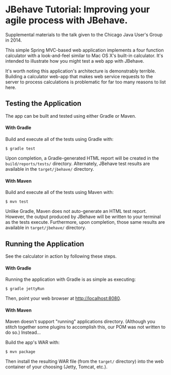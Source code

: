 # JBehave Tutorial: Improving your agile process with JBehave.

Supplemental materials to the talk given to the Chicago Java User's Group in 2014.

This simple Spring MVC-based web application implements a four function calculator with a look-and-feel similar to Mac OS X's built-in calculator. It's intended to illustrate how you might test a web app with JBehave.

It's worth noting this application's architecture is demonstrably terrible. Building a calculator web-app that makes web service requests to the server to process calculations is problematic for far too many reasons to list here.

## Testing the Application

The app can be built and tested using either Gradle or Maven.

#### With Gradle

Build and execute all of the tests using Gradle with:

```
$ gradle test
```

Upon completion, a Gradle-generated HTML report will be created in the `build/reports/tests/` directory. Alternately, JBehave test results are available in the `target/jbehave/` directory.

#### With Maven

Build and execute all of the tests using Maven with:

```
$ mvn test
```

Unlike Gradle, Maven does not auto-generate an HTML test report. However, the output produced by JBehave will be written to your terminal as the tests execute. Furthermore, upon completion, those same results are available in `target/jbehave/` directory.

## Running the Application

See the calculator in action by following these steps.

#### With Gradle

Running the application with Gradle is as simple as executing:

```
$ gradle jettyRun
```

Then, point your web browser at [http://localhost:8080](http://localhost:8080).

#### With Maven

Maven doesn't support "running" applications directory. (Although you stitch together some plugins to accomplish this, our POM was not written to do so.) Instead...

Build the app's WAR with:
```
$ mvn package
```

Then install the resulting WAR file (from the `target/` directory) into the web container of your choosing (Jetty, Tomcat, etc.).
